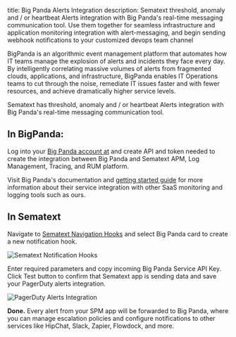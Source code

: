 title: Big Panda Alerts Integration description: Sematext threshold, anomaly and / or heartbeat Alerts integration with Big Panda's real-time messaging communication tool. Use them together for seamless infrastructure and application monitoring integration with alert-messaging, and begin sending webhook notifications to your customized devops team channel

BigPanda is an algorithmic event management platform that automates how IT teams manage the explosion of alerts and incidents they face every day. By intelligently correlating massive volumes of alerts from fragmented clouds, applications, and infrastructure, BigPanda enables IT Operations teams to cut through the noise, remediate IT issues faster and with fewer resources, and achieve dramatically higher service levels.

Sematext has threshold, anomaly and / or heartbeat Alerts integration with Big Panda's real-time messaging communication tool.

## **In BigPanda:**

Log into your [Big Panda account at](https://a.bigpanda.io/login) and create API and token needed to create the integration between Big Panda and Sematext APM, Log Management, Tracing, and RUM platform.

Visit Big Panda's documentation and [getting started guide](https://docs.bigpanda.io/docs/getting-started) for more information about their service integration with other SaaS monitoring and logging tools such as ours.

## **In Sematext**

Navigate to [Sematext Navigation Hooks](https://apps.sematext.com/ui/webhook-create) and select Big Panda card to create a new notification hook.

![Sematext Notification Hooks](https://sematext.com/docs/images/integrations/sematext-notification-hooks.png  "Sematext Notification Hook")

Enter required parameters and copy incoming Big Panda Service API Key. Click Test button to confirm that Sematext app is sending data and save your PagerDuty alerts integration.

![PagerDuty Alerts Integration](https://sematext.com/docs/images/integrations/big-panda-integration.png  "Create PagerDuty Integration")

**Done.** Every alert from your SPM app will be forwarded to Big Panda,
where you can manage escalation policies and configure notifications to
other services like HipChat, Slack, Zapier, Flowdock, and more.
